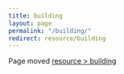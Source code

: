 ```yaml
---
title: building
layout: page
permalink: "/building/"
redirect: resource/building
---
```


Page moved [resource > building](/resource/building)
